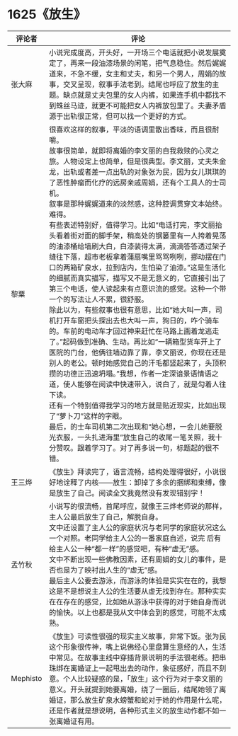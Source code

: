 # 1625《放生》

评论者 | 评论 |
|---|---|
张大麻|小说完成度高，开头好，一开场三个电话就把小说发展奠定了，再来一段油漆场景的闲笔，把气息稳住。然后娓娓道来，不急不缓，女主和丈夫，和另一个男人，周娟的故事，交叉呈现，叙事手法老到。结尾也呼应了放生的主题。缺点就是丈夫包里的女人内裤，如果连手机中都找不到蛛丝马迹，就更不可能把女人内裤放包里了。夫妻矛盾源于出轨很正常，但可以找一个更好的方式。
黎粟|很喜欢这样的叙事，平淡的语调里散出香味，而且很耐嚼。<br/>故事很简单，就即将离婚的李文丽的自我救赎的心灵之旅。人物设定上也简单，但是很典型。李文丽，丈夫朱金龙，出轨或者差一点出轨的对象张为民，因为女儿琪琪的了恶性肿瘤而化疗的远房亲戚周娟，还有个工具人的士司机。<br/>  叙事是那种娓娓道来的淡然感，这种腔调贯穿文本始终。难得。<br/>  有些表述特别好，值得学习。比如“电话打完，李文丽抬头看着街对面的脚手架，稍高处的钢篓里有一人挎着晃荡的油漆桶给墙刷大白，白漆装得太满，滴滴答答透过架子缝往下落，超市老板拿着蒲扇嘴里骂骂咧咧，挪动摆在门口的两箱矿泉水，拉到店内，生怕染了油漆。”这是生活化的细腻而真实描写，描写又不是无意义的，它直接引出了第三个电话，使人读起来有点意识流的感觉。这种一个带一个的写法让人不累，很舒服。<br/>   除此以为，有些叙事也很有意思，比如“她大叫一声，司机打开车窗把头探出去也大叫一声，狗日的，咋个骑车的。车前的电动车才回过神来赶忙在马路上画着龙逃走了。”起码做到准确、生动。再比如“一辆箱型货车开上了医院的门台，他俩往墙边靠了靠，李文丽说，你现在还是别人的老公。顿时她感觉自己的汗毛都竖起来了，头顶积攒的功德正迅速坍塌。”我想，作者一定深谙景语情语之道，使人能够在阅读中快速带入，说白了，就是勾着人往下读。<br/>  还有一个特别值得我学习的地方就是贴近现实，比如出现了“萝卜刀”这样的字眼。<br/>  最后，的士车司机第二次出现和“她心想，一会儿她要脱光衣服，一头扎进海里”放生自己的收尾一笔关照，我十分赞叹。跟着学习了。对了再多说一句，标题起的很不错。
王三烨|《放生》拜读完了，语言流畅，结构处理得很好，小说很好地诠释了内核——放生：卸掉了多余的捆绑和束缚，像是放生了自己。阅读全文我竟然没有发现错别字！
孟竹秋|小说写的很流畅，首尾呼应，就像王三烨老师说的那样，主人公最后放生了自己，解脱自身。<br/>文中还设置了主人公的家庭状况与老同学的家庭状况这么一个对照。老同学给主人公的一番家庭自述，说完 后有给主人公一种“都一样”的感觉吧，有种“虚无”感。<br/>  文中不断出现一些佛教因素，还有周娟的女儿的事件，是否也是为了映衬出人生的“虚无”感。<br/>最后主人公要去游泳，而游泳的体验是实实在在的，我想这是不是想说主人公的生活要从虚无找到存在。那种实实在在存在的感觉，比如她从游泳中获得的对于她自身而说的愉快。以上也都是我从文中体会到的感觉，可能不太成熟。
Mephisto|《放生》可读性很强的现实主义故事，非常下饭。张为民这个形象很传神，嘴上说佛经心里盘算生意经的人，生活中常见。在故事主线中穿插背景说明的手法很老练。把串珠绑在离婚证上一起甩出去的动作，象征感好，而且不刻意。个人比较疑惑的是，「放生」这个行为对于李文丽的意义。开头就提到她要离婚，绕了一圈后，结尾她领了离婚证，那么放生矿泉水螃蟹和蛇对于她的作用是什么呢，还是作者就是想说明，各种形式主义的放生动作都不如一张离婚证有用。